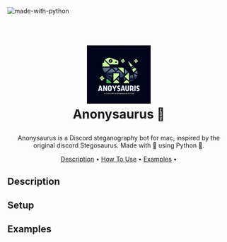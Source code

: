 ![made-with-python](https://img.shields.io/badge/Made%20with-Python3-brightgreen)

<!-- LOGO -->
<br />
<h1>
<p align="center">
  <img src="./img/logo.webp" alt="Logo" width="144" height="132">
  <br>Anonysaurus 🦕
</h1>
  <p align="center">
   Anonysaurus is a Discord steganography bot for mac, inspired by the original discord Stegosaurus. Made with 💚 using Python 🐍.
    </p>
</p>
<p align="center">
  <a href="#Description">Description</a> •
  <a href="#Setup">How To Use</a> •
  <a href="#Examples">Examples</a> •
</p>  

<p align="center">

## Description

## Setup

## Examples
